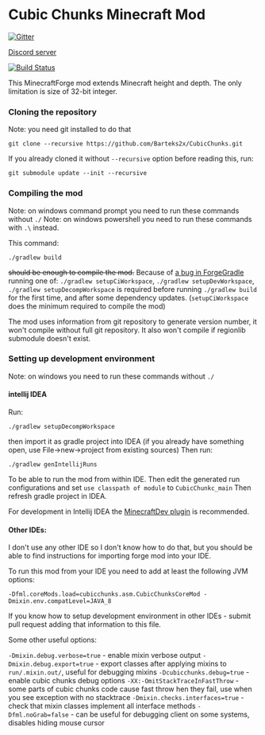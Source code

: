 # Cubic Chunks Minecraft Mod

[![Gitter](https://badges.gitter.im/Join%20Chat.svg)](https://gitter.im/CubicChunks-dev/Lobby?utm_source=badge&utm_medium=badge&utm_campaign=pr-badge&utm_content=badge)

[Discord server](https://discord.gg/kMfWg9m)


[![Build Status](https://travis-ci.org/OpenCubicChunks/CubicChunks.svg?branch=master)](https://travis-ci.org/OpenCubicChunks/CubicChunks)

This MinecraftForge mod extends Minecraft height and depth. The only limitation is size of 32-bit integer.

### Cloning the repository
Note: you need git installed to do that
```
git clone --recursive https://github.com/Barteks2x/CubicChunks.git
```
If you already cloned it without `--recursive` option before reading this, run:
```
git submodule update --init --recursive
```

### Compiling the mod
Note: on windows command prompt you need to run these commands without `./`
Note: on windows powershell you need to run these commands with `.\` instead.

This command:
```
./gradlew build
```
~~should be enough to compile the mod.~~ Because of [a bug in ForgeGradle](https://github.com/MinecraftForge/ForgeGradle/issues/410) running one of: `./gradlew setupCiWorkspace`, `./gradlew setupDevWorkspace`, `./gradlew setupDecompWorkspace` is required before running `./gradlew build` for the first time, and after some dependency updates. (`setupCiWorkspace` does the minimum required to compile the mod)

The mod uses information from git repository to generate version number, it won't compile without full git repository. It also won't compile if regionlib submodule doesn't exist.

### Setting up development environment
Note: on windows you need to run these commands without `./`

#### intellij IDEA
Run:
```
./gradlew setupDecompWorkspace
```
then import it as gradle project into IDEA (if you already have something open, use File->new->project from existing sources)
Then run:
```
./gradlew genIntellijRuns
```
To be able to run the mod from within IDE. Then edit the generated run configurations and set `use classpath of module` to `CubicChunkc_main`
Then refresh gradle project in IDEA.

For development in Intellij IDEA the [MinecraftDev plugin](https://plugins.jetbrains.com/idea/plugin/8327-minecraft-development) is recommended.


#### Other IDEs:

I don't use any other IDE so I don't know how to do that, but you should be able to find instructions for importing forge mod into your IDE.

To run this mod from your IDE you need to add at least the following JVM options:
```
-Dfml.coreMods.load=cubicchunks.asm.CubicChunksCoreMod -Dmixin.env.compatLevel=JAVA_8
```

If you know how to setup development environment in other IDEs - submit pull request adding that information to this file.

Some other useful options:

`-Dmixin.debug.verbose=true` - enable mixin verbose output
`-Dmixin.debug.export=true` - export classes after applying mixins to `run/.mixin.out/`, useful for debugging mixins
`-Dcubicchunks.debug=true` - enable cubic chunks debug options
`-XX:-OmitStackTraceInFastThrow` - some parts of cubic chunks code cause fast throw hen they fail, use when you see exception with no stacktrace
`-Dmixin.checks.interfaces=true` - check that mixin classes implement all interface methods
`-Dfml.noGrab=false` - can be useful for debugging client on some systems, disables hiding mouse cursor


